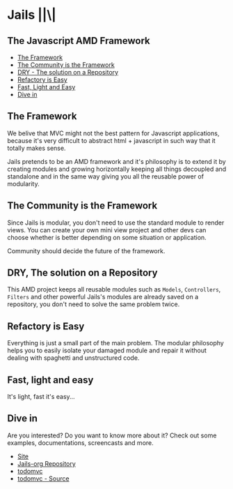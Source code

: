 # Jails ||\\|

## The Javascript AMD Framework

- [The Framework](#the-framework)
- [The Community is the Framework](#the-community-is-the-framework)
- [DRY - The solution on a Repository](#dry-the-solution-on-a-repository)
- [Refactory is Easy](#refactory-is-easy)
- [Fast, Light and Easy](#fast-light-and-easy)
- [Dive in](#dive-in)

## The Framework

We belive that MVC might not the best pattern for Javascript applications,
because it's very difficult to abstract html + javascript in such way that it totally makes sense.

Jails pretends to be an AMD framework and it's philosophy is to extend it by creating modules
and growing horizontally keeping all things decoupled and standalone and in the same way giving you
all the reusable power of modularity.

## The Community is the Framework

Since Jails is modular, you don't need to use the standard module to render views.
You can create your own mini view project and other devs can choose whether is better
depending on some situation or application.

Community should decide the future of the framework.

## DRY, The solution on a Repository

This AMD project keeps all reusable modules such as `Models`, `Controllers`, `Filters` and other
powerful Jails's modules are already saved on a repository, you don't need to solve the same problem twice.

## Refactory is Easy

Everything is just a small part of the main problem. The modular philosophy helps you to
easily isolate your damaged module and repair it without dealing with spaghetti and unstructured code.

## Fast, light and easy

It's light, fast it's easy...

## Dive in

Are you interested? Do you want to know more about it?
Check out some examples, documentations, screencasts and more.

- [Site](//jails-org.github.io/Jails/docs)
- [Jails-org Repository](//github.com/jails-org)
- [todomvc](//jails-org.github.io/Jails/todomvc)
- [todomvc - Source](//github.com/jails-org/Jails/tree/gh-pages/todomvc)
